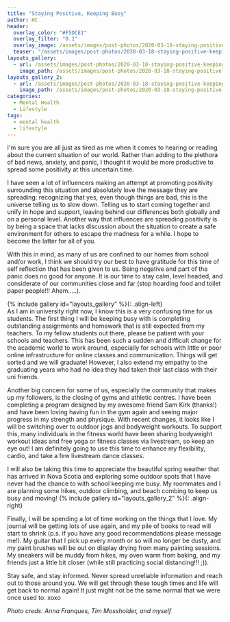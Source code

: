 ```yaml
---
title: "Staying Positive, Keeping Busy"
author: HC
header:
  overlay_color: "#F5DCE1"
  overlay_filter: "0.1"
  overlay_image: /assets/images/post-photos/2020-03-18-staying-positive-keeping-busy/header.jpg
  teaser: "/assets/images/post-photos/2020-03-18-staying-positive-keeping-busy/header.jpg"
layouts_gallery:
  - url: /assets/images/post-photos/2020-03-18-staying-positive-keeping-busy/person.jpg
    image_path: /assets/images/post-photos/2020-03-18-staying-positive-keeping-busy/person small.jpg
layouts_gallery_2:
  - url: /assets/images/post-photos/2020-03-18-staying-positive-keeping-busy/meal.jpg
    image_path: /assets/images/post-photos/2020-03-18-staying-positive-keeping-busy/meal small.jpg
categories:
  - Mental Health
  - Lifestyle
tags:
  - mental health
  - lifestyle
---
```


I'm sure you are all just as tired as me when it comes to hearing or reading about the current situation of our world. Rather than adding to the plethora of bad news, anxiety, and panic, I thought it would be more productive to spread some positivity at this uncertain time. 

I have seen a lot of influencers making an attempt at promoting positivity surrounding this situation and absolutely love the message they are spreading: recognizing that yes, even though things are bad, this is the universe telling us to slow down. Telling us to start coming together and unify in hope and support, leaving behind our differences both globally and on a personal level. Another way that influences are spreading positivity is by being a space that lacks discussion about the situation to create a safe environment for others to escape the madness for a while. I hope to become the latter for all of you.  

With this in mind, as many of us are confined to our homes from school and/or work, I think we should try our best to have gratitude for this time of self reflection that has been given to us. Being negative and part of the panic does no good for anyone. It is our time to stay calm, level headed, and considerate of our communities close and far (stop hoarding food and toilet paper people!!! Ahem.....). 

{% include gallery id="layouts_gallery" %}{: .align-left}
<br>
As I am in university right now, I know this is a very confusing time for us students. The first thing I will be keeping busy with is completing outstanding assignments and homework that is still expected from my teachers. To my fellow students out there, please be patient with your schools and teachers. This has been such a sudden and difficult change for the academic world to work around, especially for schools with little or poor online infrastructure for online classes and communication. Things will get sorted and we will graduate! However, I also extend my empathy to the graduating years who had no idea they had taken their last class with their uni friends. 

Another big concern for some of us, especially the community that makes up my followers, is the closing of gyms and athletic centres. I have been completing a program designed by my awesome friend Sam Kirk (thanks!) and have been loving having fun in the gym again and seeing major progress in my strength and physique. With recent changes, it looks like I will be switching over to outdoor jogs and bodyweight workouts. To support this, many individuals in the fitness world have been sharing bodyweight workout ideas and free yoga or fitness classes via livestream, so keep an eye out! I am definitely going to use this time to enhance my flexibility, cardio, and take a few livestream dance classes. 

I will also be taking this time to appreciate the beautiful spring weather that has arrived in Nova Scotia and exploring some outdoor spots that I have never had the chance to with school keeping me busy. My roommates and I are planning some hikes, outdoor climbing, and beach combing to keep us busy and moving! 
{% include gallery id="layouts_gallery_2" %}{: .align-right}

Finally, I will be spending a lot of time working on the things that I love. My journal will be getting lots of use again, and my pile of books to read will start to shrink (p.s. if you have any good recommendations please message me!). My guitar that I pick up every month or so will no longer be dusty, and my paint brushes will be out on display drying from many painting sessions. My sneakers will be muddy from hikes, my oven warm from baking, and my friends just a little bit closer (while still practicing social distancing!!!  ;)). 

Stay safe, and stay informed. Never spread unreliable information and reach out to those around you. We will get through these tough times and life will get back to normal again! It just might not be the same normal that we were once used to. xoxo

*Photo creds: Anna Franques, Tim Mossholder, and myself*


